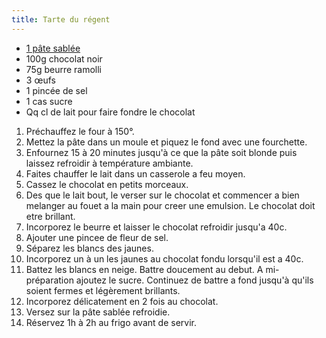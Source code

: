 ```yaml
---
title: Tarte du régent
---
```


-   [1 pâte sablée](pate-sablee.md)
-   100g chocolat noir
-   75g beurre ramolli
-   3 œufs
-   1 pincée de sel
-   1 cas sucre
-   Qq cl de lait pour faire fondre le chocolat

1.  Préchauffez le four à 150°.
2.  Mettez la pâte dans un moule et piquez le fond avec une fourchette.
3.  Enfournez 15 à 20 minutes jusqu'à ce que la pâte soit blonde puis
    laissez refroidir à température ambiante.
1.  Faites chauffer le lait dans un casserole a feu moyen.
1.  Cassez le chocolat en petits morceaux.
1.  Des que le lait bout, le verser sur le chocolat et commencer a bien melanger
    au fouet a la main pour creer une emulsion. Le chocolat doit etre brillant.
1.  Incorporez le beurre et laisser le chocolat refroidir jusqu'a 40c.
1.  Ajouter une pincee de fleur de sel.
1.  Séparez les blancs des jaunes.
1.  Incorporez un à un les jaunes au chocolat fondu lorsqu'il est a 40c.
1.  Battez les blancs en neige. Battre doucement au debut. A mi-préparation
    ajoutez le sucre. Continuez de battre a fond jusqu'à qu'ils soient fermes
    et légèrement brillants.
8.  Incorporez délicatement en 2 fois au chocolat.
9.  Versez sur la pâte sablée refroidie.
10. Réservez 1h à 2h au frigo avant de servir.
